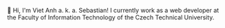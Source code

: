 👋 Hi, I'm Viet Anh a. k. a. Sebastian!
I currently work as a web developer at the Faculty of Information Technology of the Czech Technical University.
